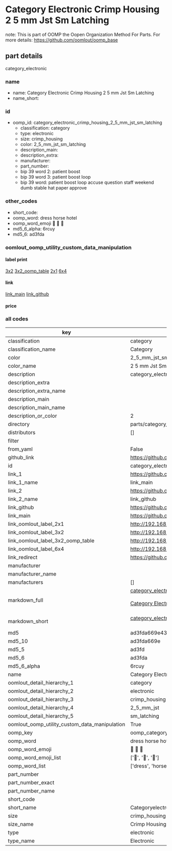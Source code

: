 # Category Electronic Crimp Housing 2 5 mm Jst Sm Latching  

note: This is part of OOMP the Oopen Organization Method For Parts. For more details: https://github.com/oomlout/oomp_base

##  part details
  



category_electronic



### name
* name: Category Electronic Crimp Housing 2 5 mm Jst Sm Latching
* name_short: 
### id
* oomp_id: category_electronic_crimp_housing_2_5_mm_jst_sm_latching
  * classification: category
  * type: electronic
  * size: crimp_housing
  * color: 2_5_mm_jst_sm_latching
  * description_main: 
  * description_extra: 
  * manufacturer: 
  * part_number: 
  * bip 39 word 2: patient boost
  * bip 39 word 3: patient boost loop
  * bip 39 word: patient boost loop accuse question staff weekend dumb stable hat paper approve

### other_codes
* short_code: 
* oomp_word: dress horse hotel
* oomp_word_emoji :dress: :horse: :hotel:
* md5_6_alpha: 6rcuy
* md5_6: ad3fda






### oomlout_oomp_utility_custom_data_manipulation
#### label print
[3x2](http://192.168.1.245:1112/?label=oomp%206rcuy)
[3x2_oomp_table](http://192.168.1.108:1112/?label=oomp%206rcuy)
[2x1](http://192.168.1.242:1112/?label=oomp%206rcuy)
[6x4](http://192.168.1.55:1112/?label=oomp%206rcuy)    

#### link

[link_main](https://github.com/oomlout/oomlout_oomp_version_1_messy/tree/main/parts/category_electronic_crimp_housing_2_5_mm_jst_sm_latching) [link_github](https://github.com/oomlout/oomlout_oomp_version_1_messy/tree/main/parts/category_electronic_crimp_housing_2_5_mm_jst_sm_latching)                             

#### price







### all codes 
| key | value |  
| --- | --- |  
| classification | category |  
| classification_name | Category |  
| color | 2_5_mm_jst_sm_latching |  
| color_name | 2 5 mm Jst Sm Latching |  
| description | category_electronic |  
| description_extra |  |  
| description_extra_name |  |  
| description_main |  |  
| description_main_name |  |  
| description_or_color | 2  |  
| directory | parts/category_electronic_crimp_housing_2_5_mm_jst_sm_latching |  
| distributors | [] |  
| filter |  |  
| from_yaml | False |  
| github_link | https://github.com/oomlout/oomlout_oomp_part_src/tree/main/parts/category_electronic_crimp_housing_2_5_mm_jst_sm_latching |  
| id | category_electronic_crimp_housing_2_5_mm_jst_sm_latching |  
| link_1 | https://github.com/oomlout/oomlout_oomp_version_1_messy/tree/main/parts/category_electronic_crimp_housing_2_5_mm_jst_sm_latching |  
| link_1_name | link_main |  
| link_2 | https://github.com/oomlout/oomlout_oomp_version_1_messy/tree/main/parts/category_electronic_crimp_housing_2_5_mm_jst_sm_latching |  
| link_2_name | link_github |  
| link_github | https://github.com/oomlout/oomlout_oomp_version_1_messy/tree/main/parts/category_electronic_crimp_housing_2_5_mm_jst_sm_latching |  
| link_main | https://github.com/oomlout/oomlout_oomp_version_1_messy/tree/main/parts/category_electronic_crimp_housing_2_5_mm_jst_sm_latching |  
| link_oomlout_label_2x1 | http://192.168.1.242:1112/?label=oomp%206rcuy |  
| link_oomlout_label_3x2 | http://192.168.1.245:1112/?label=oomp%206rcuy |  
| link_oomlout_label_3x2_oomp_table | http://192.168.1.108:1112/?label=oomp%206rcuy |  
| link_oomlout_label_6x4 | http://192.168.1.55:1112/?label=oomp%206rcuy |  
| link_redirect | https://github.com/oomlout/oomlout_oomp_version_1_messy/tree/main/parts/category_electronic_crimp_housing_2_5_mm_jst_sm_latching |  
| manufacturer |  |  
| manufacturer_name |  |  
| manufacturers | [] |  
| markdown_full | [category_electronic_crimp_housing_2_5_mm_jst_sm_latching](none)<br>[](none)<br>[Category Electronic Crimp Housing 2 5 Mm Jst Sm Latching](none)<br><br> |  
| markdown_short | [category_electronic_crimp_housing_2_5_mm_jst_sm_latching](none)<br><br> |  
| md5 | ad3fda669e43ff235057c01b07c66d08 |  
| md5_10 | ad3fda669e |  
| md5_5 | ad3fd |  
| md5_6 | ad3fda |  
| md5_6_alpha | 6rcuy |  
| name | Category Electronic Crimp Housing 2 5 mm Jst Sm Latching |  
| oomlout_detail_hierarchy_1 | category |  
| oomlout_detail_hierarchy_2 | electronic |  
| oomlout_detail_hierarchy_3 | crimp_housing |  
| oomlout_detail_hierarchy_4 | 2_5_mm_jst |  
| oomlout_detail_hierarchy_5 | sm_latching |  
| oomlout_oomp_utility_custom_data_manipulation | True |  
| oomp_key | oomp_category_electronic_crimp_housing_2_5_mm_jst_sm_latching |  
| oomp_word | dress horse hotel |  
| oomp_word_emoji | :dress: :horse: :hotel: |  
| oomp_word_emoji_list | [':dress:', ':horse:', ':hotel:'] |  
| oomp_word_list | ['dress', 'horse', 'hotel'] |  
| part_number |  |  
| part_number_exact |  |  
| part_number_name |  |  
| short_code |  |  
| short_name | Categoryelectronic |  
| size | crimp_housing |  
| size_name | Crimp Housing |  
| type | electronic |  
| type_name | Electronic |  
